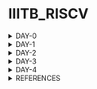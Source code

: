 # IIITB_RISCV


<details>
    
<summary>DAY-0</summary>

# DAY-0

# Installation of Tools

Follow the below commands for installation of tools.

```
git clone https://github.com/kunalg123/riscv_workshop_collaterals.git
cd riscv_workshop_collaterals
chmod +x run.sh
./run.sh

cd ~/riscv_toolchain/iverilog/
git checkout --track -b v10-branch origin/v10-branch
git pull 
chmod 777 autoconf.sh 
./autoconf.sh 
./configure 
make
sudo make install

gedit .bashrc
export PATH="/home/amith/riscv_toolchain/riscv64-unknown-elf-gcc-8.3.0-2019.08.0-x86_64-linux-ubuntu14/bin:$PATH" 
source .bashrc
```

</details>

<details>
    
<summary>DAY-1</summary>

# DAY-1
## Introduction to RISC-V ISA and GNU compiler toolchain

RISC-V (pronounced "risk-five") is an open-source instruction set architecture (ISA) that is designed to be simple, extensible, and modular. It is often referred to as a "free and open RISC instruction set architecture," as it is not encumbered by patents or proprietary restrictions, allowing anyone to use, modify, and contribute to its development.

The C program is compiled into RISC-V assembly language program, this assembly language program is converted into machine level program, which is binary language program. These binary bits will be executed into this particular layout seen in the image below.The Risc-V architecture is implemented by the given RTL (picorv32 cpu core).

![image](https://github.com/amith-bharadwaj/iiitb_asic_class/assets/84613258/ff4b5316-9ea3-4eb9-bc8d-1dc3c3222c02)

The application software will run on the hardware by the given flow.Apps enter into the block of system software, this block converts into the binary language, the system software block contains OS,Compiler and Assembler.OS handles IO operations,allocates memory and performs low level system functions.
The output of the OS are small chunks of C,C++ or Java language, these are taken by the compiler and converted into instructions.Depending on the hardware the format or syntax of the instructions will change. Then the assembler will convert these instructions into binary language program.This binary language is fed to the hardware.Then RTL implementation is done and the synthesized netlist is obtained.

![image](https://github.com/amith-bharadwaj/iiitb_asic_class/assets/84613258/0df7f17d-6217-4ebe-9496-4283764b8803)

![image](https://github.com/amith-bharadwaj/iiitb_asic_class/assets/84613258/982be285-c03e-4496-aa2d-40e9c3fc454e)

## LAB work for RISC-V software toolchain

Let us execute a simple program which computes sum from 1 to a given number N.

```
gedit sum1ton.c
gcc sum1ton.c
./a.out
```

![image](https://github.com/amith-bharadwaj/iiitb_asic_class/assets/84613258/b1799e88-2b3b-40c6-a8cd-1bc384aaffdc)


![image](https://github.com/amith-bharadwaj/iiitb_asic_class/assets/84613258/2405e1cf-0f84-4390-a06d-b97ebbc33df2)

Now let us compile it with risv compiler

```
riscv64-unknown-elf-gcc -O1 -mabi=lp64 -march=rv64i -o sum1ton.o sum1ton.c
```
![image](https://github.com/amith-bharadwaj/iiitb_asic_class/assets/84613258/531aec9c-25d6-4fc7-89eb-b2fc4b312e47)

It will generate the file sum1ton.o, let us go to another tab and run the following commands.

```
riscv64-unknown-elf-objdump -d sum1ton.o | less
```
It will give us a bunch of assembly language code.

We need to look for main section.

```
/main
```
Here we can see 15 instructions which came out when we used the previous commands.Since it is a byte instruction, it always increments by 4.

![image](https://github.com/amith-bharadwaj/iiitb_asic_class/assets/84613258/17fd6343-fbe1-43e1-816c-e7e5d0766c6c)

Now, let us run the command with -ofast.

```
riscv64-unknown-elf-gcc -Ofast -mabi=lp64 -march=rv64i -o sum1ton.o sum1ton.c

```
Here we can see that 12 instructions were produced.

![image](https://github.com/amith-bharadwaj/iiitb_asic_class/assets/84613258/980923ad-7fee-4096-b298-8c1797c33bdd)

### Spike simulation and Debug.

Now let us observe the output using spike

```
riscv64-unknown-elf-gcc -ofast -mabi=lp64 -march=rv64i -o sum1ton.o sum1ton.c
spike pk sum1ton.o
```

![image](https://github.com/amith-bharadwaj/RISCV_ISA/assets/84613258/f4c3d309-97ba-4830-9b16-65b2612d4d61)

The below command is used for debuging line by line.
```
spike -d pk sum1ton.o
```

**LUI**: The "LUI" instruction in RISC-V stands for "Load Upper Immediate." It's used to load an immediate value into the upper 20 bits of a 32-bit register, with the lower 12 bits being filled with zeros. Here's the general format of the LUI instruction:

![image](https://github.com/amith-bharadwaj/RISCV_ISA/assets/84613258/0f14b940-23cd-477c-b36e-99b87a8edff8)

**ADDI**: The "ADDI" instruction in RISC-V stands for "Add Immediate." It's used to add an immediate value to the value in a register and store the result back in the destination register. Here's the general format of the ADDI instruction:

![image](https://github.com/amith-bharadwaj/RISCV_ISA/assets/84613258/887aa66e-dfad-4fef-b8b0-642c3e80f58a)

## 64 Bit Number System for unsigned numbers and signed numbers

In a 64-bit computer architecture,

**Byte:**
        A "byte" in a 64-bit architecture consists of 8 bits, just like in other architectures.
        Each byte can represent a range of values from 0 to 255 (2^8 - 1).
        Bytes are fundamental units of storage and data representation, commonly used for characters, numbers, and other small data units.
        For example, a single ASCII character like 'A' is represented by a byte.

**Word:**
        In a 64-bit architecture, a "word" typically refers to a unit of data that is 64 bits, or 8 bytes.
        This size is often chosen to match the size of the processor's general-purpose registers, enabling efficient processing of data.
        Words are commonly used for integer arithmetic, memory addressing, and data manipulation operations.

**Double Word:** In a 64-bit architecture, a "double word" is a unit of data that is twice the size of a word, hence 128 bits or 16 bytes.Double words are used for larger data structures, floating-point numbers, and certain specialized operations that require more storage space.

        
![image](https://github.com/amith-bharadwaj/RISCV_ISA/assets/84613258/b2e2a8db-c052-4aac-ae13-22d5780536ee)

Here below we can see the representation of unsigned numbers in 64 bit architecture.

![image](https://github.com/amith-bharadwaj/IIITB_RISCV/assets/84613258/38c73c57-49dd-4498-b9c0-27e5186db566)

The format and memory for different data types are given below.

![image](https://github.com/amith-bharadwaj/IIITB_RISCV/assets/84613258/094579d4-2127-4602-a157-21563d46535f)

</details>

<details>
    
<summary>DAY-2</summary>

# DAY-2
## Application Binary Interface

The Application Binary Interface (ABI) for the RISC-V architecture defines a set of rules and conventions for the interaction between software components at the binary level. It encompasses how functions are called, how data is represented and manipulated, how memory is managed, and how system calls are made. The RISC-V ABI ensures compatibility and interoperability between different software modules, making it possible for programs to work seamlessly on different systems that adhere to the same ABI.

![image](https://github.com/amith-bharadwaj/IIITB_RISCV/assets/84613258/1f14cdec-d0cc-498f-b0a6-4f8a1e3f118a)

### Memory Allocation 

There are two different ways to load the data into registers,the data can be loaded directly to registers but as we dont have large number of registers, we can load the data into the memory and then from memory we can load the data into the registers.

![image](https://github.com/amith-bharadwaj/IIITB_RISCV/assets/84613258/982bd744-0e8d-45ba-b862-419dcdd9e2a1)

RiscV belongs to little-endian memory addressing system.Little-endian memory addressing is a way of organizing and storing data in computer memory where the least significant byte (LSB) of a multi-byte value is stored at the lowest memory address, while the most significant byte (MSB) is stored at a higher memory address.This byte order is opposite to big-endian memory addressing.

![image](https://github.com/amith-bharadwaj/IIITB_RISCV/assets/84613258/53829752-ee0f-4170-a491-724a64ded03f)

**ld:** This mnemonic stands for "load double-word." It's an instruction used to load a 64-bit (8-byte) value from memory into a register.

**x8:** This is the destination register where the loaded value will be stored. In RISC-V assembly language, registers are denoted by the "x" prefix followed by a number (e.g., x0, x1, x2, ..., x31).

**16:** This is the immediate offset value, which indicates the offset from the address stored in register x23. The offset is added to the address in x23 to calculate the memory address from which the value will be loaded.

**(x23):** This indicates that the address to be used for loading the value is stored in register x23. x23 is the base register, and the offset is added to its value to compute the effective memory address.
    
![image](https://github.com/amith-bharadwaj/IIITB_RISCV/assets/84613258/82e52cc8-7eb7-49dc-b5be-7993857d3412)

The format of instruction can be seen below.

![image](https://github.com/amith-bharadwaj/IIITB_RISCV/assets/84613258/5bb365b1-f46c-4e87-a65c-fc398499e059)

The add instruction below performs the addition operation by adding the values stored in registers x24 and x8 together. The result of the addition is then stored back in register x8, overwriting the previous value.

![image](https://github.com/amith-bharadwaj/IIITB_RISCV/assets/84613258/b9cbd593-8d84-4d53-9701-7b8b10baa843)


![image](https://github.com/amith-bharadwaj/IIITB_RISCV/assets/84613258/d17f8452-72fa-496c-bea4-fa210881d1fc)

The below image shows the different ABI names,registers and its usages.
![image](https://github.com/amith-bharadwaj/IIITB_RISCV/assets/84613258/d2614bb0-4fb3-4fbb-b747-437924e937fb)

## Lab Work using ABI function calls

Let us perform the lab to rewrite c program in asm language.The main c program passes a0 and a1 to ASM block and the ASM returns a0 back to the main c program.

![image](https://github.com/amith-bharadwaj/IIITB_RISCV/assets/84613258/c231b772-fe51-484c-b5c6-3fd9c8ee9478)

The algorithm for the operation of program can be seen below.

![image](https://github.com/amith-bharadwaj/IIITB_RISCV/assets/84613258/1b55a7fc-b712-4c4a-b659-1a659298a999)

This is 1to9_custom.c file 

![image](https://github.com/amith-bharadwaj/IIITB_RISCV/assets/84613258/4da8461e-3ac1-4073-abda-b0268e556984)

This is load.S file

![image](https://github.com/amith-bharadwaj/IIITB_RISCV/assets/84613258/68ef46f8-b98c-42cb-b4c6-d5900efb0447)

The execution of the program is performed.
```
riscv64-unknown-elf-gcc -Ofast -mabi=lp64 -march=rv64i -o 1to9_custom.o 1to9_custom.c load.S
spike pk 1to9_custom.o
riscv64-unknown-elf-objdump -d 1to9_custom.o |less
```

![image](https://github.com/amith-bharadwaj/IIITB_RISCV/assets/84613258/9d5624c4-ab71-4b22-9a83-e2a330cc4191)

## Lab to run C program on RISC-V CPU
We will load the hex format of C Program to the RISC-V CPU which is written in verilog and the end result is displayed.

![image](https://github.com/amith-bharadwaj/IIITB_RISCV/assets/84613258/173e1d5e-2d97-4370-b67b-4acd8092f082)

Follow the below commands to run the program.

```
chmod rv32im.sh
./rv32im.sh
```
![image](https://github.com/amith-bharadwaj/IIITB_RISCV/assets/84613258/11ddb3bb-27fd-4ae0-b01b-a5b25084ebab)


</details>

<details>
    
<summary>DAY-3</summary>

# DAY-3
# Digital Logic with TL-verilog and MakerChip

**Logic Gates** : Logic gates are fundamental building blocks of digital circuits that perform logical operations on one or more binary inputs (usually represented as 0 or 1) to produce a binary output. These gates implement basic logical functions and are the foundation of all digital systems and computers.

![Screenshot from 2023-08-20 22-45-39](https://github.com/amith-bharadwaj/IIITB_RISCV/assets/84613258/2d0c3c6b-cce4-4b0c-aa62-257f9a5c623c)

**Combinational Circuit** : A combinational circuit is a type of digital circuit in which the output is solely determined by the current input values, without any consideration of previous inputs or circuit states. In other words, the output of a combinational circuit depends only on the instantaneous values of its input signals, and there is no concept of memory or feedback within the circuit. Combinational circuits are widely used in digital systems for tasks such as arithmetic operations, data manipulation, and logic processing.

![image](https://github.com/amith-bharadwaj/IIITB_RISCV/assets/84613258/c1554765-ea65-4b0d-a4c0-3b4b6d9a6992)

Adder

![image](https://github.com/amith-bharadwaj/IIITB_RISCV/assets/84613258/e923ea4f-f6ba-4ea5-9989-301f031339ca)

Boolean Operator

![image](https://github.com/amith-bharadwaj/IIITB_RISCV/assets/84613258/97c73212-01ba-44e3-a320-91baac99dad9)

Multiplexer

![Screenshot from 2023-08-20 22-58-39](https://github.com/amith-bharadwaj/IIITB_RISCV/assets/84613258/98e0e463-386e-43ff-ab0d-fc75932a46d2)

Chaining Ternary Operator

![Screenshot from 2023-08-20 23-04-09](https://github.com/amith-bharadwaj/IIITB_RISCV/assets/84613258/911f4d64-9c85-465b-adcf-c3633c69015f)

#### MakerChip

Makerchip is a popular online Integrated Development Environment (IDE) primarily focused on digital design and hardware description languages (HDLs). It's designed to facilitate the design, simulation, and verification of digital circuits and systems.

**Pythagorean Example**

![Screenshot from 2023-08-20 23-29-46](https://github.com/amith-bharadwaj/IIITB_RISCV/assets/84613258/b2f7e54d-ad08-49c5-a14a-1cc687a3ae64)

#### Combinational Logic

Task 1: Inverter

![Screenshot from 2023-08-20 23-39-11](https://github.com/amith-bharadwaj/IIITB_RISCV/assets/84613258/4109d792-b6d8-41b9-a04c-74a23ba03e24)

Task 2: AND Logic circuit 

![Screenshot from 2023-08-20 23-41-10](https://github.com/amith-bharadwaj/IIITB_RISCV/assets/84613258/17943c26-a4dc-49e1-ae35-8d2dfaca1bde)

Task 3: Vectors

$out[4:0] will create a vector of 5 bits.Arithmetic operators on vectors will act as binary numbers. 

![Screenshot from 2023-08-20 23-45-49](https://github.com/amith-bharadwaj/IIITB_RISCV/assets/84613258/167b60b0-0fb1-4308-ae16-8933b16e2856)

![Screenshot from 2023-08-20 23-47-58](https://github.com/amith-bharadwaj/IIITB_RISCV/assets/84613258/bdf843a6-d4cb-4016-9896-419633010589)

Task 4 : Multiplexer

![Screenshot from 2023-08-20 23-48-53](https://github.com/amith-bharadwaj/IIITB_RISCV/assets/84613258/17e1db43-818d-4671-b71c-2d54c2e4e219)

![Screenshot from 2023-08-20 23-52-27](https://github.com/amith-bharadwaj/IIITB_RISCV/assets/84613258/b5eda7f8-1aa8-4f54-b040-ba49a6aae014)

Multiplexer using vectors

![Screenshot from 2023-08-20 23-54-36](https://github.com/amith-bharadwaj/IIITB_RISCV/assets/84613258/598e0681-8812-454f-8866-a41a359f3170)

Task 5: Combinational Calculator

This circuit implements a calculator that can perform +,-,*,/ on two input values.

![Screenshot from 2023-08-20 23-59-43](https://github.com/amith-bharadwaj/IIITB_RISCV/assets/84613258/790dca5b-14bf-4e9c-ac1a-cd45ada9c6f7)

![Screenshot from 2023-08-21 00-16-27](https://github.com/amith-bharadwaj/IIITB_RISCV/assets/84613258/68075105-8e82-4f62-b808-37a66b3e38c7)

#### Sequential Logic

Sequential logic refers to a type of digital logic circuit or system in which the output is determined not only by the current inputs but also by the history of inputs.In sequential logic, the circuit contains memory elements such as flip-flops or registers that store information and maintain a state. This stored information influences how the circuit responds to subsequent inputs. The concept of time or clock signal is crucial in sequential logic, as it dictates when the stored information is updated and when new computations can take place.

Example: Fibbonaci series with Reset

![image](https://github.com/amith-bharadwaj/IIITB_RISCV/assets/84613258/c0612a9d-880e-4cd4-8f8d-0f04c23f98b7)

![image](https://github.com/amith-bharadwaj/IIITB_RISCV/assets/84613258/d10be0fc-2f15-4e61-8ea0-12a6ac764e5c)

Task 1: Counter

![image](https://github.com/amith-bharadwaj/IIITB_RISCV/assets/84613258/55945da3-25dd-4766-a454-06ff83859664)

The TLV code for performing the counter operation is given below.
```
$cnt[31:0] = $reset ? 0 : (1 + >>1$cnt);
```
![image](https://github.com/amith-bharadwaj/IIITB_RISCV/assets/84613258/9ccc748c-75e7-4bed-aab6-f910616ac72e)

Task 2: Our task is to perform a sequential calculator operation.This calculator should remember the last result and use it for the next calculation.

![image](https://github.com/amith-bharadwaj/IIITB_RISCV/assets/84613258/97287d00-b851-4044-925e-eddbba7bb0e8)

![image](https://github.com/amith-bharadwaj/IIITB_RISCV/assets/84613258/173d9ac8-065e-4aab-b41b-318403e0c397)

## Pipelining

Pipelining in refers to a design methodology employed in digital integrated circuit (IC) development to enhance the throughput and performance of sequential operations. It involves breaking down a complex computation or task into smaller, discrete stages, each of which can be executed concurrently by separate hardware modules. These stages are interconnected in a serial manner, creating a pipeline that allows new operations to enter the pipeline before previous ones have completed.

The primary objective of pipelining is to minimize the idle time of hardware resources and maximize overall system throughput. By enabling multiple tasks to be processed simultaneously at different pipeline stages, the effective utilization of resources is improved, resulting in faster execution times for a sequence of operations.However,pipelining introduces additional challenges such as data hazards, control hazards, and inter-stage synchronization.

![image](https://github.com/amith-bharadwaj/IIITB_RISCV/assets/84613258/bad4f649-b01c-43b1-8e9c-6e8c0ce9ec43)


![image](https://github.com/amith-bharadwaj/IIITB_RISCV/assets/84613258/33442b80-9a8c-409d-a963-a95e0facf416)


![image](https://github.com/amith-bharadwaj/IIITB_RISCV/assets/84613258/080272e0-d3ef-479c-b3e3-f2f865fdbdff)

![image](https://github.com/amith-bharadwaj/IIITB_RISCV/assets/84613258/e8a0fa5a-2732-42c8-b7bb-852a2c98ca92)

![image](https://github.com/amith-bharadwaj/IIITB_RISCV/assets/84613258/7e7452c8-ca42-4e59-8beb-917e658813b0)

![image](https://github.com/amith-bharadwaj/IIITB_RISCV/assets/84613258/f3941be2-d161-4a4e-8637-61ec5c3e3e42)

Let us perform the pipelining of error conditions.

![image](https://github.com/amith-bharadwaj/IIITB_RISCV/assets/84613258/dbfa03ed-45bb-46c5-a38a-7f595127295c)

Task: Pipelining of Calculator and Counter

![image](https://github.com/amith-bharadwaj/IIITB_RISCV/assets/84613258/b2052e95-2767-4bff-928d-d1011e05c58a)

![image](https://github.com/amith-bharadwaj/IIITB_RISCV/assets/84613258/37a6cdbc-1c84-47ba-b650-b99ef615c797)

Task: Cycle Calculator

![image](https://github.com/amith-bharadwaj/IIITB_RISCV/assets/84613258/f2ee4269-0a4d-4ea6-928d-8ee97759d746)
The TLV code is given below.

```
|calc
      @1
         
        $reset = *reset;
        $val1[31:0] = >>2$out[31:0] ;
        $val2[31:0] = $rand2[3:0];
        $sum[31:0] = $val1[31:0] + $val2[31:0];
        $diff[31:0] = $val1[31:0] - $val2[31:0];
        $prod[31:0] = $val1[31:0] * $val2[31:0];
        $quot[31:0] = $val1[31:0] / $val2[31:0];
        $valid = $reset ? 0 : (>>1$valid + 1);
      @2
        $out[31:0] = ($reset | ~($valid))  ? 32'h0 : ($op[1] ? ($op[0] ? $div : $prod):($op[0] ? $diff : $sum));

        
 
```

![image](https://github.com/amith-bharadwaj/IIITB_RISCV/assets/84613258/ff8e85d3-1f03-4433-ad5d-8e7b007ad678)

## Validity

In Transaction-Level Verilog (TL-Verilog), which is an extension of the Verilog hardware description language (HDL), "validity" refers to the concept of indicating whether a piece of data is valid or not. TL-Verilog is designed to facilitate high-level modeling and rapid design entry, particularly for transaction-level modeling.

![image](https://github.com/amith-bharadwaj/IIITB_RISCV/assets/84613258/23133cdb-8b66-43a5-bd38-9d060f0f1df5)

### Clock Gating

Clock gating is a power-saving technique used in digital circuit design to reduce dynamic power consumption by selectively controlling the clock signal to specific circuit elements or modules. The primary goal of clock gating is to save power by stopping the clock signal from reaching parts of the circuit that are not currently active or performing useful computation.

![image](https://github.com/amith-bharadwaj/IIITB_RISCV/assets/84613258/ad5ebcbb-6fff-406c-a6ed-38f640feb825)

Exercise 1: Distance Accumulator

![image](https://github.com/amith-bharadwaj/IIITB_RISCV/assets/84613258/2661aebd-ab3d-4791-a547-2c9b80f1a54f)

![image](https://github.com/amith-bharadwaj/IIITB_RISCV/assets/84613258/8caeb14a-26b3-405e-bdff-0343e01ed905)

![image](https://github.com/amith-bharadwaj/IIITB_RISCV/assets/84613258/4d147b37-36b8-44bd-9351-87e9b597973f)

![image](https://github.com/amith-bharadwaj/IIITB_RISCV/assets/84613258/aa5e06e1-5c4e-4346-afd0-e9763a7130f6)

![image](https://github.com/amith-bharadwaj/IIITB_RISCV/assets/84613258/46aff40e-5d8e-4de6-81c6-1fedd32c25c4)

Exercise 2: Cycle Calculator with Validity

![image](https://github.com/amith-bharadwaj/IIITB_RISCV/assets/84613258/58913fc5-c379-4fa5-8673-0ab4b24d792b)

![image](https://github.com/amith-bharadwaj/IIITB_RISCV/assets/84613258/3cc36546-b378-49b4-92d6-1fcc40ef3b90)

Calculator with single value memory 

![image](https://github.com/amith-bharadwaj/IIITB_RISCV/assets/84613258/72abac6c-b4e7-45c5-840b-d688ab4a93e2)

![image](https://github.com/amith-bharadwaj/IIITB_RISCV/assets/84613258/e718ffa0-e7da-488f-8ed4-cf532aaab61b)


</details>


<details>
    
<summary>DAY-4</summary>

## RISC-V Micro Architecture

### RISC-V Block Diagram

![image](https://github.com/amith-bharadwaj/IIITB_RISCV/assets/84613258/9348ff29-26f3-4a53-8709-17a80284fab7)

1.The **Program Counter** (PC) serves as a specialized register within a CPU, tasked with keeping a record of the memory address pertaining to the upcoming instruction set for fetching and execution. It undergoes incremental updates as instructions are fetched, and it plays a role in indicating the address to the instruction memory, thereby facilitating the retrieval of the subsequent instruction within the program sequence.

2.The **Instruction Decoder** takes form as an internal circuit embedded within the CPU, responsible for the interpretation of machine instructions obtained from memory. It translates the binary representation of the instruction into control signals that oversee the functioning of other CPU components, ensuring the execution of the instruction itself.

3.Functioning as a storage module, the **Instruction Memory** safeguards the program's machine instructions. This section, often set as read-only, harbors the binary instructions that the CPU retrieves and deciphers. The program counter works in conjunction with the instruction memory to determine the address from which the following instruction should be retrieved.

4.The **Data Memory** operates as a storage component designated for containing data manipulated by instructions during program execution. Unlike instruction memory, data memory permits both reading and writing. It holds variables, data arrays, and other pertinent information crucial for the program's execution.

5.The **Arithmetic Logic Unit (ALU)** stands as a pivotal digital circuit situated within the CPU. It takes charge of conducting arithmetic and logical operations on data. Its repertoire spans various tasks such as addition, subtraction, multiplication, division, bitwise operations (AND, OR, XOR), and comparisons. The outcomes generated by the ALU fuel an array of computations as prescribed by the instructions.

6.The **Read Register File** functions as a constituent that stores an ensemble of registers employed to house data during instruction execution. Instructions often involve extracting data from these registers. Specific registers are designated by the instruction for data retrieval, and the data sourced from these registers can function as operands for operations executed by the ALU or other components.

7.The **Write Register File** shoulders the responsibility of capturing the outcomes of operations and storing them back into registers. Following the execution of an instruction, the outcomes are frequently inscribed back into the register file. This practice guarantees that the revised data stands ready for ensuing instructions.

The harmonious collaboration of these elements facilitates the execution of machine instructions within a CPU. The program counter guides the procedure of instruction acquisition, the instruction decoder translates instructions, the ALU carries out mathematical operations, the register files preserve data, and the memory components provide storage and retrieval of data. This orchestration permits the CPU to adeptly undertake the responsibilities stipulated by a program's instructions.

### Fetch and Decode

This is how the PC gets incremented and how the reset makes the PC to 0.

![image](https://github.com/amith-bharadwaj/IIITB_RISCV/assets/84613258/c26c0489-262c-4bc2-8602-5557d9ff0ddc)

![image](https://github.com/amith-bharadwaj/IIITB_RISCV/assets/84613258/8e1dcdd5-438d-48e5-b465-0abb054e2d57)

Let us execute the fetch program.
![image](https://github.com/amith-bharadwaj/IIITB_RISCV/assets/84613258/4dac3b48-3971-4cf1-8ce2-8a003334db9e)
![image](https://github.com/amith-bharadwaj/IIITB_RISCV/assets/84613258/8aea44a3-a2be-4fbf-9f45-7fc7e325022e)
![image](https://github.com/amith-bharadwaj/IIITB_RISCV/assets/84613258/bfe050f9-4fff-47b1-9084-c9d055e88a43)

Let us move on to the Decode logic.

![image](https://github.com/amith-bharadwaj/IIITB_RISCV/assets/84613258/533b8b15-e779-4aba-8090-63b8a90337c8)

![image](https://github.com/amith-bharadwaj/IIITB_RISCV/assets/84613258/6bad2712-fa7f-4708-be55-e183630c4532)

![image](https://github.com/amith-bharadwaj/IIITB_RISCV/assets/84613258/6ea43706-85b7-4cac-a673-92f51e0696d7)

![image](https://github.com/amith-bharadwaj/IIITB_RISCV/assets/84613258/b5c38269-7322-44ae-8274-80a1b50b7db9)

### Risc-V Control logic

Let us perform the lab for register file read logic.

![image](https://github.com/amith-bharadwaj/IIITB_RISCV/assets/84613258/b08a7c53-e262-4eb9-a5dc-005d205851cd)
![image](https://github.com/amith-bharadwaj/IIITB_RISCV/assets/84613258/7d3303ab-2b25-4b9a-8449-facd54381566)

![image](https://github.com/amith-bharadwaj/IIITB_RISCV/assets/84613258/b4ca4ab4-e62c-4f0b-b8c4-b0f75149c7a7)

Let us perform the lab for ALU logic
.
![image](https://github.com/amith-bharadwaj/IIITB_RISCV/assets/84613258/1b0633b4-e2f4-43f6-835b-730309bda933)

![image](https://github.com/amith-bharadwaj/IIITB_RISCV/assets/84613258/607fb581-fd50-4a9f-99a9-a166ebd730af)

Let us perform the lab for Register File Write Logic

![image](https://github.com/amith-bharadwaj/IIITB_RISCV/assets/84613258/df3f7bc7-b4d1-43d4-8f84-f1a9c6170067)

![image](https://github.com/amith-bharadwaj/IIITB_RISCV/assets/84613258/9a0ffa28-126f-4184-8418-3a688ca135be)

#### Concept of Arrays and register files

![image](https://github.com/amith-bharadwaj/IIITB_RISCV/assets/84613258/312ceda0-d222-4118-bb8a-ffb848ed3573)

![image](https://github.com/amith-bharadwaj/IIITB_RISCV/assets/84613258/7e72e1ca-4c78-44a3-b155-e84694540bd6)

#### Branch Instructions


![image](https://github.com/amith-bharadwaj/IIITB_RISCV/assets/84613258/2ed93123-4af1-4c6f-b089-44168d4d076b)

Branch instructions in the RISC-V architecture are used to alter the program flow based on certain conditions. They allow the program to jump to a different instruction address, often referred to as the target address, if a specified condition is met. Here's an explanation of the branch instructions you mentioned:

1.**BEQ** (Branch if Equal): The BEQ instruction compares two registers and branches to the target address if they are equal. It checks if the contents of two specified registers are the same, and if they are, the program counter is updated to the target address.

2.**BNE** (Branch if Not Equal): The BNE instruction also compares two registers but branches to the target address if they are not equal. If the contents of the two registers are different, the program counter is updated to the target address.

3.**BLT** (Branch if Less Than): The BLT instruction compares two signed integer values in registers and branches to the target address if the first value is less than the second value. It checks the signed comparison between two registers and jumps if the first register's value is less than the second's.

4.**BGE** (Branch if Greater Than or Equal): The BGE instruction compares two signed integer values in registers and branches to the target address if the first value is greater than or equal to the second value. It checks the signed comparison and jumps if the first register's value is greater than or equal to the second's.

5.**BLTU** (Branch if Less Than, Unsigned): The BLTU instruction compares two unsigned integer values in registers and branches to the target address if the first value is less than the second value. It performs an unsigned comparison and jumps if the first register's value is less than the second's.

6.**BGEU** (Branch if Greater Than or Equal, Unsigned): The BGEU instruction compares two unsigned integer values in registers and branches to the target address if the first value is greater than or equal to the second value. It performs an unsigned comparison and jumps if the first register's value is greater than or equal to the second's.

In all of these branch instructions, if the specified condition is met, the program counter is updated to the target address, resulting in the program branching to a different part of the code. If the condition is not met, the program continues with the next sequential instruction after the branch instruction.

These branch instructions are fundamental for implementing conditional execution, loops, and decision-making in programs written in the RISC-V assembly language. They provide the ability to create more flexible and dynamic program flows.

Let us perform the LAB for performing branch instructions.The verilog code is given below.
```
\m4_TLV_version 1d: tl-x.org
\SV
   // This code can be found in: https://github.com/stevehoover/RISC-V_MYTH_Workshop
   
   m4_include_lib(['https://raw.githubusercontent.com/BalaDhinesh/RISC-V_MYTH_Workshop/master/tlv_lib/risc-v_shell_lib.tlv'])

\SV
   m4_makerchip_module   // (Expanded in Nav-TLV pane.)
\TLV

   // /====================\
   // | Sum 1 to 9 Program |
   // \====================/
   //
   // Program for MYTH Workshop to test RV32I
   // Add 1,2,3,...,9 (in that order).
   //
   // Regs:
   //  r10 (a0): In: 0, Out: final sum
   //  r12 (a2): 10
   //  r13 (a3): 1..10
   //  r14 (a4): Sum
   // 
   // External to function:
   m4_asm(ADD, r10, r0, r0)             // Initialize r10 (a0) to 0.
   // Function:
   m4_asm(ADD, r14, r10, r0)            // Initialize sum register a4 with 0x0
   m4_asm(ADDI, r12, r10, 1010)         // Store count of 10 in register a2.
   m4_asm(ADD, r13, r10, r0)            // Initialize intermediate sum register a3 with 0
   // Loop:
   m4_asm(ADD, r14, r13, r14)           // Incremental addition
   m4_asm(ADDI, r13, r13, 1)            // Increment intermediate register by 1
   m4_asm(BLT, r13, r12, 1111111111000) // If a3 is less than a2, branch to label named <loop>
   m4_asm(ADD, r10, r14, r0)            // Store final result to register a0 so that it can be read by main program
   
   // Optional:
   // m4_asm(JAL, r7, 00000000000000000000) // Done. Jump to itself (infinite loop). (Up to 20-bit signed immediate plus implicit 0 bit (unlike JALR) provides byte address; last immediate bit should also be 0)
   m4_define_hier(['M4_IMEM'], M4_NUM_INSTRS)

   |cpu
      @0
         $reset = *reset;



      // YOUR CODE HERE
      // ...
      @0
         $pc[31:0] = >>1$reset ? 32'd0 : (>>1$taken_branch ? >>1$br_tgt_pc :  (>>1$pc+32'd4));
      @1
         //Instruction Fetch
         $imem_rd_en = !$reset;
         $imem_rd_addr[M4_IMEM_INDEX_CNT-1:0] = $pc[M4_IMEM_INDEX_CNT+1:2];
         $instr[31:0] = $imem_rd_data[31:0];
      ?$imem_rd_en
         @1
            $imem_rd_data[31:0] = /imem[$imem_rd_addr]$instr;
      @1
         //Instruction Decode
         $is_i_instr = $instr[6:2] ==? 5'b0000x ||
                       $instr[6:2] ==? 5'b001x0 ||
                       $instr[6:2] ==? 5'b11001 ||
                       $instr[6:2] ==? 5'b11100;
         
         $is_u_instr = $instr[6:2] ==? 5'b0x101;
         
         $is_r_instr = $instr[6:2] ==? 5'b01011 ||
                       $instr[6:2] ==? 5'b011x0 ||
                       $instr[6:2] ==? 5'b10100;
         
         $is_b_instr = $instr[6:2] ==? 5'b11000;
         
         $is_j_instr = $instr[6:2] ==? 5'b11011;
         
         $is_s_instr = $instr[6:2] ==? 5'b0100x;
         
         $imm[31:0] = $is_i_instr ? {{21{$instr[31]}}, $instr[30:20]} :
                      $is_s_instr ? {{21{$instr[31]}}, $instr[30:25], $instr[11:7]} :
                      $is_b_instr ? {{20{$instr[31]}}, $instr[7], $instr[30:25], $instr[11:8], 1'b0} :
                      $is_u_instr ? {$instr[31:12], 12'b0} :
                      $is_j_instr ? {{12{$instr[31]}}, $instr[19:12], $instr[20], $instr[30:21], 1'b0} :
                                    32'b0;
         $opcode[6:0] = $instr[6:0];
         
         $rs2_valid = $is_r_instr || $is_s_instr || $is_b_instr;
         ?$rs2_valid
            $rs2[4:0] = $instr[24:20];
            
         $rs1_valid = $is_r_instr || $is_i_instr || $is_s_instr || $is_b_instr;
         ?$rs1_valid
            $rs1[4:0] = $instr[19:15];
         
         $funct3_valid = $is_r_instr || $is_i_instr || $is_s_instr || $is_b_instr;
         ?$funct3_valid
            $funct3[2:0] = $instr[14:12];
            
         $funct7_valid = $is_r_instr ;
         ?$funct7_valid
            $funct7[6:0] = $instr[31:25];
            
         $rd_valid = $is_r_instr || $is_i_instr || $is_u_instr || $is_j_instr;
         ?$rd_valid 
            $rd[4:0] = $instr[11:7]; //rd - Destination Register
            
         $dec_bits [10:0] = {$funct7[5], $funct3, $opcode};
         $is_beq = $dec_bits ==? 11'bx_000_1100011;
         $is_bne = $dec_bits ==? 11'bx_001_1100011;
         $is_blt = $dec_bits ==? 11'bx_100_1100011;
         $is_bge = $dec_bits ==? 11'bx_101_1100011;
         $is_bltu = $dec_bits ==? 11'bx_110_1100011;
         $is_bgeu = $dec_bits ==? 11'bx_111_1100011;
         $is_addi = $dec_bits ==? 11'bx_000_0010011;
         $is_add = $dec_bits ==? 11'b0_000_0110011;
         
      @1
         //Register File Read
         $rf_wr_en = 1'b0;
         $rf_wr_index[4:0] = 5'b0;
         $rf_wr_data[31:0] = 32'b0;
         
         $rf_rd_en1 = $rs1_valid;
         $rf_rd_index1[4:0] = $rs1;
         
         $rf_rd_en2 = $rs2_valid;
         $rf_rd_index2[4:0] = $rs2;
         
         $src1_value[31:0] = $rf_rd_data1;
         $src2_value[31:0] = $rf_rd_data2;
         
      @1
         //ALU
         $result[31:0] = $is_addi ? $src1_value + $imm :
                         $is_add ? $src1_value + $src2_value :
                         32'bx ;
      @1
         //Register File Write
         $rf_wr_en = $rd_valid && $rd != 5'b0;
         $rf_wr_index[4:0] = $rd;
         $rf_wr_data[31:0] = $result;
         
      @1
         //Branch Instructions
         $taken_branch = $is_beq ? ($src1_value == $src2_value):
                         $is_bne ? ($src1_value != $src2_value):
                         $is_blt ? (($src1_value < $src2_value) ^ ($src1_value[31] != $src2_value[31])):
                         $is_bge ? (($src1_value >= $src2_value) ^ ($src1_value[31] != $src2_value[31])):
                         $is_bltu ? ($src1_value < $src2_value):
                         $is_bgeu ? ($src1_value >= $src2_value):
                                    1'b0;
         `BOGUS_USE($taken_branch)
         $br_tgt_pc[31:0] = $pc + $imm;
      // Note: Because of the magic we are using for visualisation, if visualisation is enabled below,
      //       be sure to avoid having unassigned signals (which you might be using for random inputs)
      //       other than those specifically expected in the labs. You'll get strange errors for these.

   
   // Assert these to end simulation (before Makerchip cycle limit).
   *passed = *cyc_cnt > 40;
   *failed = 1'b0;
   
   // Macro instantiations for:
   //  o instruction memory
   //  o register file
   //  o data memory
   //  o CPU visualization
   |cpu
      m4+imem(@1)    // Args: (read stage)
      m4+rf(@1, @1)  // Args: (read stage, write stage) - if equal, no register bypass is required
      //m4+dmem(@4)    // Args: (read/write stage)
      //m4+myth_fpga(@0)  // Uncomment to run on fpga

   m4+cpu_viz(@4)    // For visualisation, argument should be at least equal to the last stage of CPU logic. @4 would work for all labs.
\SV
   endmodule
```

![image](https://github.com/amith-bharadwaj/IIITB_RISCV/assets/84613258/0f400e61-3bf4-47c1-928f-a275162a7b40)

#### Test Bench

**Test bench** consists of a set of stimuli (input patterns or signals) that are applied to the design under test (DUT), along with a mechanism to capture and analyze the resulting outputs or responses. The purpose of a test bench is to simulate real-world scenarios and test various aspects of the design's behavior to ensure that it meets its intended specifications and requirements.


![image](https://github.com/amith-bharadwaj/IIITB_RISCV/assets/84613258/bd6d3cf6-d02e-4f5a-b05b-5be762d2af2b)

    

</details>

<details>
    
<summary>REFERENCES</summary>

# REFERENCES

1. https://www.vsdiat.com/
2. https://github.com/kunalg123/vsdflow
3. https://teamvlsi.com
4. https://vlsiverify.com/verilog
5. https://github.com/stevehoover/RISC-V_MYTH_Workshop



</details>
